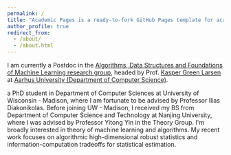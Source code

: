 ```yaml
---
permalink: /
title: "Academic Pages is a ready-to-fork GitHub Pages template for academic personal websites"
author_profile: true
redirect_from: 
  - /about/
  - /about.html
---
```


I am currently a Postdoc in the [Algorithms, Data Structures and Foundations of Machine Learning research group](https://cs.au.dk/research/algorithms-data-structures-and-foundations-of-machine-learning), headed by Prof. [Kasper Green Larsen](https://cs.au.dk/~larsen/) at [Aarhus University (Department of Computer Science)](https://cs.au.dk/).


a PhD student in Department of Computer Sciences at University of Wisconsin - Madison, where I am fortunate to be advised by Professor Ilias Diakonikolas. Before joining UW - Madison, I received my BS from Department of Computer Science and Technology at Nanjing University, where I was advised by Professor Yitong Yin in the Theory Group. I'm broadly interested in theory of machine learning and algorithms. My recent work focuses on algorithmic high-dimensional robust statistics and information-computation tradeoffs for statistical estimation.

